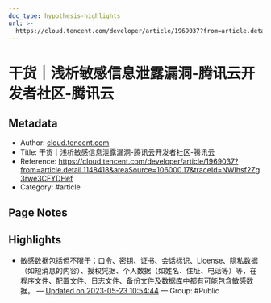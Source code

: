 ```yaml
---
doc_type: hypothesis-highlights
url: >-
  https://cloud.tencent.com/developer/article/1969037?from=article.detail.1148418&areaSource=106000.17&traceId=NWIhsf2Zg3rwe3CFYDHef
---
```


# 干货｜浅析敏感信息泄露漏洞-腾讯云开发者社区-腾讯云

## Metadata
- Author: [cloud.tencent.com]()
- Title: 干货｜浅析敏感信息泄露漏洞-腾讯云开发者社区-腾讯云
- Reference: https://cloud.tencent.com/developer/article/1969037?from=article.detail.1148418&areaSource=106000.17&traceId=NWIhsf2Zg3rwe3CFYDHef
- Category: #article

## Page Notes
## Highlights
- 敏感数据包括但不限于：口令、密钥、证书、会话标识、License、隐私数据（如短消息的内容）、授权凭据、个人数据（如姓名、住址、电话等）等，在程序文件、配置文件、日志文件、备份文件及数据库中都有可能包含敏感数据。 — [Updated on 2023-05-23 10:54:44](https://hyp.is/LBSCMPkVEe2_AisxzNehDw/cloud.tencent.com/developer/article/1969037?from=article.detail.1148418&areaSource=106000.17&traceId=NWIhsf2Zg3rwe3CFYDHef) — Group: #Public




